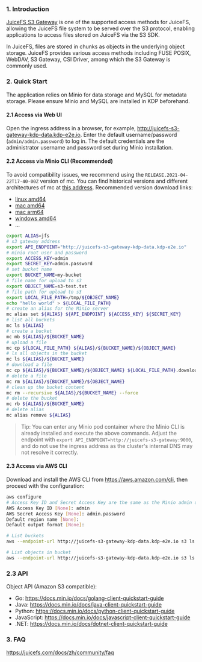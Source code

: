 ### 1. Introduction
[JuiceFS S3 Gateway](https://juicefs.com/docs/zh/community/guide/gateway) is one of the supported access methods for JuiceFS, allowing the JuiceFS file system to be served over the S3 protocol, enabling applications to access files stored on JuiceFS via the S3 SDK.

In JuiceFS, files are stored in chunks as objects in the underlying object storage. JuiceFS provides various access methods including FUSE POSIX, WebDAV, S3 Gateway, CSI Driver, among which the S3 Gateway is commonly used.

### 2. Quick Start
The application relies on Minio for data storage and MySQL for metadata storage. Please ensure Minio and MySQL are installed in KDP beforehand.

#### 2.1 Access via Web UI
Open the ingress address in a browser, for example, http://juicefs-s3-gateway-kdp-data.kdp-e2e.io. Enter the default username/password (`admin/admin.password`) to log in. The default credentials are the administrator username and password set during Minio installation.

#### 2.2 Access via Minio CLI (Recommended)
To avoid compatibility issues, we recommend using the `RELEASE.2021-04-22T17-40-00Z` version of mc. You can find historical versions and different architectures of mc at [this address](https://dl.min.io/client/mc/release). Recommended version download links:

- [linux amd64](https://dl.min.io/client/mc/release/linux-amd64/archive/mc.RELEASE.2021-04-22T17-40-00Z)
- [mac amd64](https://dl.min.io/client/mc/release/darwin-amd64/archive/mc.RELEASE.2021-04-22T17-40-00Z)
- [mac arm64](https://dl.min.io/client/mc/release/darwin-arm64/archive/mc.RELEASE.2021-04-22T17-40-00Z)
- [windows amd64](https://dl.min.io/client/mc/release/windows-amd64/archive/mc.RELEASE.2021-04-22T17-40-00Z)
- ...


```bash
export ALIAS=jfs
# s3 gateway address
export API_ENDPOINT="http://juicefs-s3-gateway-kdp-data.kdp-e2e.io"
# minio root user and password
export ACCESS_KEY=admin
export SECRET_KEY=admin.password
# set bucket name
export BUCKET_NAME=my-bucket
# file name for upload to s3
export OBJECT_NAME=s3-test.txt
# file path for upload to s3
export LOCAL_FILE_PATH=/tmp/${OBJECT_NAME}
echo "hello world" > ${LOCAL_FILE_PATH}
# create an alias for the Minio server
mc alias set ${ALIAS} ${API_ENDPOINT} ${ACCESS_KEY} ${SECRET_KEY}
# list all buckets
mc ls ${ALIAS}
# create a bucket
mc mb ${ALIAS}/${BUCKET_NAME}
# upload a file
mc cp ${LOCAL_FILE_PATH} ${ALIAS}/${BUCKET_NAME}/${OBJECT_NAME}
# ls all objects in the bucket
mc ls ${ALIAS}/${BUCKET_NAME}
# download a file
mc cp ${ALIAS}/${BUCKET_NAME}/${OBJECT_NAME} ${LOCAL_FILE_PATH}.download
# delete a file
mc rm ${ALIAS}/${BUCKET_NAME}/${OBJECT_NAME}
# clean up the bucket content
mc rm --recursive ${ALIAS}/${BUCKET_NAME} --force
# delete the bucket
mc rb ${ALIAS}/${BUCKET_NAME}
# delete alias
mc alias remove ${ALIAS}

```

> Tip: You can enter any Minio pod container where the Minio CLI is already installed and execute the above commands. Adjust the endpoint with `export API_ENDPOINT=http://juicefs-s3-gateway:9000`, and do not use the ingress address as the cluster's internal DNS may not resolve it correctly.


#### 2.3 Access via AWS CLI
Download and install the AWS CLI from https://aws.amazon.com/cli, then proceed with the configuration:

```bash
aws configure
# Access Key ID and Secret Access Key are the same as the Minio admin username and password
AWS Access Key ID [None]: admin
AWS Secret Access Key [None]: admin.password
Default region name [None]:
Default output format [None]:

# List buckets
aws --endpoint-url http://juicefs-s3-gateway-kdp-data.kdp-e2e.io s3 ls

# List objects in bucket
aws --endpoint-url http://juicefs-s3-gateway-kdp-data.kdp-e2e.io s3 ls s3://<bucket>
```

### 2.3 API
Object API (Amazon S3 compatible):

- Go:         https://docs.min.io/docs/golang-client-quickstart-guide
- Java:       https://docs.min.io/docs/java-client-quickstart-guide
- Python:     https://docs.min.io/docs/python-client-quickstart-guide
- JavaScript: https://docs.min.io/docs/javascript-client-quickstart-guide
- .NET:       https://docs.min.io/docs/dotnet-client-quickstart-guide

### 3. FAQ

https://juicefs.com/docs/zh/community/faq

